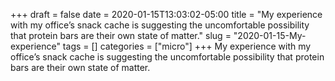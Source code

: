 +++draft = falsedate = 2020-01-15T13:03:02-05:00title = "My experience with my office’s snack cache is suggesting the uncomfortable possibility that protein bars are their own state of matter."slug = "2020-01-15-My-experience"tags = []categories = ["micro"]+++My experience with my office’s snack cache is suggesting the uncomfortable possibility that protein bars are their own state of matter.